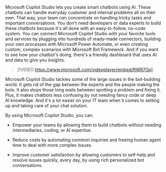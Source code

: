 Microsoft Copilot Studio lets you create smart chatbots using AI. These chatbots can handle everyday customer and internal problems all on their own. That way, your team can concentrate on handling tricky tasks and important conversations. You don't need developers or data experts to build these chatbots because it's all done with an easy-to-follow, no-code system. You can connect Microsoft Copilot Studio with your favorite tools and services by plugging into hundreds of ready-made connectors, building your own processes with Microsoft Power Automate, or even creating custom, complex scenarios with Microsoft Bot Framework. And if you want to see how your chatbot's doing, there's a friendly dashboard that uses AI and data to give you insights.

> [!VIDEO https://www.microsoft.com/videoplayer/embed/RWR7Gp]

Microsoft Copilot Studio tackles some of the large issues in the bot-building world. It gets rid of the gap between the experts and the people making the bots. It also stops those long waits between spotting a problem and fixing it. Plus, it makes chatbots less confusing by not needing fancy code or deep AI knowledge. And it's a lot easier on your IT team when it comes to setting up and taking care of your chat solution.

By using Microsoft Copilot Studio, you can:

- Empower your teams by allowing them to build chatbots without needing intermediaries, coding, or AI expertise.

- Reduce costs by automating common inquiries and freeing human agent time to deal with more complex issues.

- Improve customer satisfaction by allowing customers to self-help and resolve issues quickly, every day, by using rich personalized bot conversations.